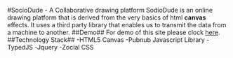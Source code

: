 #SocioDude -  A Collaborative drawing platform
SodioDude is an online drawing platform that is derived from the very basics of html **canvas** effects. It uses a third party library that enables us to transmit the data from a machine to another.
##Demo##
For demo of this site please clock [here](http://mallmate.in/eldhose).
##Technology Stack##
-HTML5 Canvas
-Pubnub Javascript Library
-TypedJS
-Jquery
-Zocial CSS

